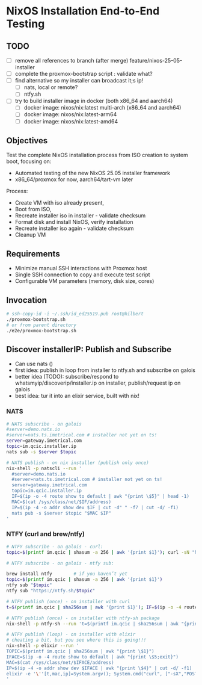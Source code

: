 # NixOS Installation End-to-End Testing

## TODO

- [ ] remove all references to branch (after merge) feature/nixos-25-05-installer
- [ ] complete the proxmox-bootstrap script : validate what?
- [ ] find alternative so my installer can broadcast it;s ip!
  - [ ] nats, local or remote?
  - [ ] ntfy.sh
- [ ] try to build installer image in docker (both x86_64 and aarch64)
  - [ ] docker image: nixos/nix:latest multi-arch (x86_64 and aarch64)
  - [ ] docker image: nixos/nix:latest-arm64
  - [ ] docker image: nixos/nix:latest-amd64

## Objectives

Test the complete NixOS installation process from ISO creation to system boot, focusing on:

- Automated testing of the new NixOS 25.05 installer framework
- x86_64/proxmox for now, aarch64/tart-vm later

Process:

- Create VM with iso already present,
- Boot from ISO,
- Recreate installer iso in installer - validate checksum
- Format disk and install NixOS, verify installation
- Recreate installer iso again - validate checksum
- Cleanup VM

## Requirements

- Minimize manual SSH interactions with Proxmox host
- Single SSH connection to copy and execute test script
- Configurable VM parameters (memory, disk size, cores)

## Invocation

```bash
# ssh-copy-id -i ~/.ssh/id_ed25519.pub root@hilbert
./proxmox-bootstrap.sh
# or from parent directory
./e2e/proxmox-bootstrap.sh
```

## Discover installerIP: Publish and Subscribe

- Can use nats ()
- first idea: publish in loop from installer to ntfy.sh and subscribe on galois
- better idea (TODO): subscribe/respond to whatsmyip/discoverip/installer.ip on installer, publish/request ip on galois
- best idea: tur it into an elixir service, built with nix!

### NATS

```bash
# NATS subscribe - on galois
#server=demo.nats.io
#server=nats.ts.imetrical.com # installer not yet on ts!
server=gateway.imetrical.com
topic=im.qcic.installer.ip
nats sub -s $server $topic

# NATS publish - on nix installer (publish only once)
nix-shell -p natscli --run '
  #server=demo.nats.io
  #server=nats.ts.imetrical.com # installer not yet on ts!
  server=gateway.imetrical.com
  topic=im.qcic.installer.ip
  IF=$(ip -o -4 route show to default | awk "{print \$5}" | head -1)
  MAC=$(cat /sys/class/net/$IF/address)
  IP=$(ip -4 -o addr show dev $IF | cut -d" " -f7 | cut -d/ -f1)
  nats pub -s $server $topic "$MAC $IP"
'
```

### NTFY (curl and brew/ntfy)

```bash
# NTFY subscribe - on galois - curl:
topic=$(printf im.qcic | shasum -a 256 | awk '{print $1}'); curl -sN "https://ntfy.sh/$topic/sse" | sed -u -n 's/^data: //p'

# NTFY subscribe - on galois - ntfy sub:

brew install ntfy        # if you haven’t yet
topic=$(printf im.qcic | shasum -a 256 | awk '{print $1}')
ntfy sub "$topic"
ntfy sub "https://ntfy.sh/$topic"

# NTFY publish (once) - on installer with curl
t=$(printf im.qcic | sha256sum | awk '{print $1}'); IF=$(ip -o -4 route show to default | awk '{print $5;exit}'); MAC=$(cat /sys/class/net/$IF/address); IP=$(ip -4 -o addr show dev $IF | awk '{print $4}' | cut -d/ -f1); curl -sX POST "https://ntfy.sh/$t" -d "$MAC $IP"

# NTFY publish (once) - on installer with ntfy-sh package
nix-shell -p ntfy-sh --run 't=$(printf im.qcic | sha256sum | awk "{print \$1}"); IF=$(ip -o -4 route show to default | awk "{print \$5;exit}"); MAC=$(cat /sys/class/net/$IF/address); IP=$(ip -4 -o addr show dev $IF | awk "{print \$4}" | cut -d/ -f1); ntfy publish "https://ntfy.sh/$t" "$MAC $IP"'

# NTFY publish (loop) - on installer with elixir
# cheating a bit, but you see where this is going!!!
nix-shell -p elixir --run '
TOPIC=$(printf im.qcic | sha256sum | awk "{print \$1}")
IFACE=$(ip -o -4 route show to default | awk "{print \$5;exit}")
MAC=$(cat /sys/class/net/$IFACE/address)
IP=$(ip -4 -o addr show dev $IFACE | awk "{print \$4}" | cut -d/ -f1)
elixir -e '\''[t,mac,ip]=System.argv(); System.cmd("curl", ["-sX","POST","https://ntfy.sh/"<>t,"-d",mac<>" "<>ip])'\'' "$TOPIC" "$MAC" "$IP"
'
```